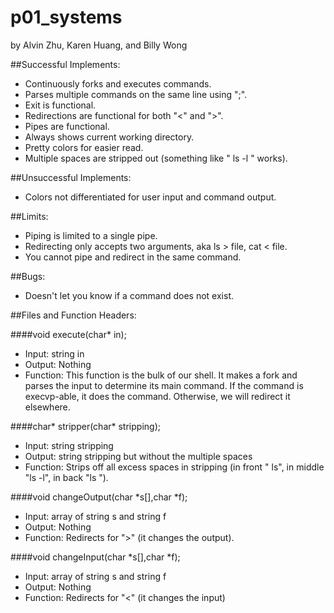 # p01_systems
by Alvin Zhu, Karen Huang, and Billy Wong

##Successful Implements:
* Continuously forks and executes commands.
* Parses multiple commands on the same line using ";".
* Exit is functional.
* Redirections are functional for both "<" and ">".
* Pipes are functional.
* Always shows current working directory.
* Pretty colors for easier read.
* Multiple spaces are stripped out (something like "          ls      -l     " works).

##Unsuccessful Implements:
* Colors not differentiated for user input and command output.


##Limits:
* Piping is limited to a single pipe.
* Redirecting only accepts two arguments, aka ls > file, cat < file.
* You cannot pipe and redirect in the same command.

##Bugs:
* Doesn't let you know if a command does not exist.


##Files and Function Headers:

####void execute(char* in);
* Input: string in
* Output: Nothing
* Function: This function is the bulk of our shell. It makes a fork and parses the input to determine its main command. If the command is execvp-able, it does the command. Otherwise, we will redirect it elsewhere.

####char* stripper(char* stripping);
* Input: string stripping
* Output: string stripping but without the multiple spaces
* Function: Strips off all excess spaces in stripping (in front "    ls", in middle "ls     -l", in back "ls        ").

####void changeOutput(char *s[],char *f);
* Input: array of string s and string f
* Output: Nothing
* Function: Redirects for ">" (it changes the output).

####void changeInput(char *s[],char *f);
* Input: array of string s and string f
* Output: Nothing
* Function: Redirects for "<" (it changes the input)
